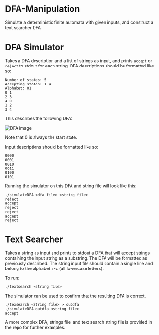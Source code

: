DFA-Manipulation
================

Simulate a deterministic finite automata with given inputs, and construct a text searcher DFA

DFA Simulator
================

Takes a DFA description and a list of strings as input, and prints ```accept``` or ```reject``` to stdout for each string.
DFA descriptions should be formatted like so:
```
Number of states: 5
Accepting states: 1 4
Alphabet: 01
0 1
2 3
4 0
1 2
3 4
```
This describes the following DFA: 

![DFA image](http://i.imgur.com/pY1ipug.png)

Note that 0 is always the start state.

Input descriptions should be formatted like so:
```
0000
0001
0010
0011
0100
0101
```
Running the simulator on this DFA and string file will look like this:
```
./simulateDFA <dfa file> <string file>
reject
accept
reject
reject
accept
reject
```

Text Searcher
================

Takes a string as input and prints to stdout a DFA that will accept strings containing the input string as a substring. The DFA will be formatted as previously described. The string input file should contain a single line and belong to the alphabet a-z (all lowercase letters).

To run:
```
./textsearch <string file>
```
The simulator can be used to confirm that the resulting DFA is correct.
```
./texsearch <string file> > outdfa
./simulateDFA outdfa <string file>
accept
```

A more complex DFA, strings file, and text search string file is provided in the repo for further examples.
